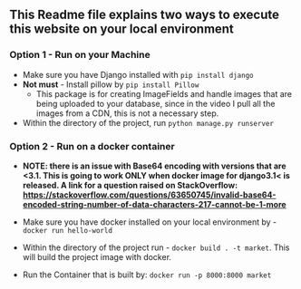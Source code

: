 

## This Readme file explains two ways to execute this website on your local environment


### Option 1 - Run on your Machine

 - Make sure you have Django installed with `pip install django`
 - **Not must** -  Install pillow by `pip install Pillow`
    - This package is for creating ImageFields and handle images that are
    being uploaded to your database, since in the video I pull all the images from
    a CDN, this is not a necessary step.
 - Within the directory of the project, run `python manage.py runserver`
 


### Option 2 - Run on a docker container
 - **NOTE: there is an issue with Base64 encoding with versions that are <3.1.
 This is going to work ONLY when docker image for django3.1< is released.
 A link for a question raised on StackOverflow: https://stackoverflow.com/questions/63650745/invalid-base64-encoded-string-number-of-data-characters-217-cannot-be-1-more**
 
 - Make sure you have docker installed on your local environment by -  `docker run hello-world`
 - Within the directory of the project run - `docker build . -t market`.
 This will build the project image with docker.
 - Run the Container that is built by: `docker run -p 8000:8000 market`
 


 
    
 
